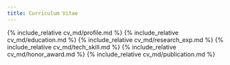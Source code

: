 ```yaml
---
title: Curriculum Vitae
---
```


{% include_relative cv_md/profile.md %}
{% include_relative cv_md/education.md %}
{% include_relative cv_md/research_exp.md %}
{% include_relative cv_md/tech_skill.md %}
{% include_relative cv_md/honor_award.md %}
{% include_relative cv_md/publication.md %}
